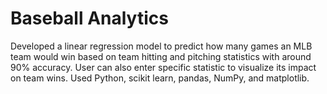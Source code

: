 # Baseball Analytics

Developed a linear regression model to predict how many games an MLB team would win based on team hitting and pitching statistics with around 90% accuracy. User can also enter specific statistic to visualize its impact on team wins. Used Python, scikit learn, pandas, NumPy, and matplotlib.
